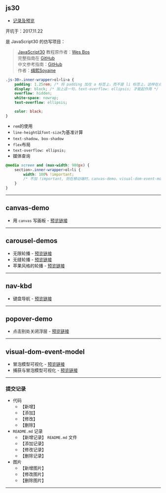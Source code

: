 ## js30

- [记录及预览](https://github.com/hehe1111/js_demo/tree/master/js30#javascript30%E4%BB%BF%E5%86%99)

开坑于：2017.11.22

是 JavaScript30 的仿写项目：
> [JavaScript30](https://javascript30.com) 教程原作者：[Wes Bos](https://github.com/wesbos)    
> 完整指南在 [GitHub](https://github.com/soyaine/JavaScript30)  
> 中文参考指南：[GitHub](https://github.com/soyaine/JavaScript30)  
> 作者：[缉熙Soyaine](https://github.com/soyaine)


```css
.js-30>.inner-wrapper>ol>li>a {
    padding: 1.25rem; /* 将 padding 加在 a 标签上，而不是 li 标签上，这样在点击空白处的时候就等同于点击链接文字，也能达到打开链接的效果；同时，用 a 撑开 li，等同于将 padding 直接加在 li 上。 */
    display: block; /* 加上这一句，text-overflow: ellipsis; 才能起作用 */
    overflow: hidden;
    white-space: nowrap;
    text-overflow: ellipsis;

    color: black;
}
```

- `rem`的使用
- `line-height`以`font-size`为基准计算
- `text-shadow`、`box-shadow`
- `flex`布局
- `text-overflow: ellipsis;`
- 媒体查询
```css
@media screen and (max-width: 980px) {
    section>.inner-wrapper>ol>li {
        width: 100% !important; 
        /* 不加 !important, 则在移动端时，canvas-demo、visual-dom-event-model 下的两个预览链接仍是并排，原因暂不明，猜测是优先级？哪个更具体用哪个？ */
    }
}
```

---

## canvas-demo 
- 用 `canvas` 写画板 - [预览链接](https://hehe1111.github.io/js_demo/canvas-demo/using-canvas-as-canvas/index.html)

---

## carousel-demos
- 无限轮播 - [预览链接](https://hehe1111.github.io/js_demo/carousel-demos/loop-carousel/)
- 无缝轮播 - [预览链接](https://hehe1111.github.io/js_demo/carousel-demos/loop-carousel-2/)
- 苹果风格的轮播 - [预览链接](https://hehe1111.github.io/js_demo/carousel-demos/apple-like-carousel/)

---

## nav-kbd
- 键盘导航 - [预览链接](https://hehe1111.github.io/js_demo/nav-kbd/index.html)

---

## popover-demo
- 点击别处关闭浮层 - [预览链接](https://hehe1111.github.io/js_demo/popover-demo/index.html)

---

## visual-dom-event-model
- 冒泡模型可视化 - [预览链接](https://hehe1111.github.io/js_demo/visual-dom-event-model/bubble.html)
- 捕获与冒泡模型可视化 - [预览链接](https://hehe1111.github.io/js_demo/visual-dom-event-model/capture-bubble.html)

---

### 提交记录
- 代码
    - 【新增】
    - 【添加】
    - 【修改】
    - 【删除】
- `README.md` 记录 
    - 【新增记录】 `README.md` 文件
    - 【添加记录】
    - 【修改记录】
    - 【删除记录】
- 图片
    - 【新增图片】
    - 【修改图片】
    - 【删除图片】

---